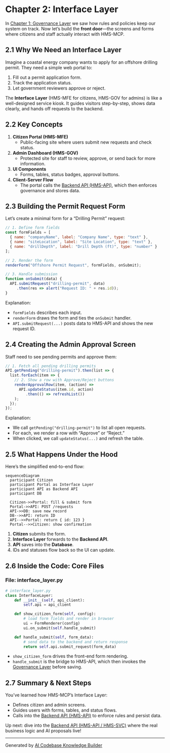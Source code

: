 # Chapter 2: Interface Layer

In [Chapter 1: Governance Layer](01_governance_layer_.md) we saw how rules and policies keep our system on track. Now let’s build the **front door**—the screens and forms where citizens and staff actually interact with HMS-MCP.

## 2.1 Why We Need an Interface Layer

Imagine a coastal energy company wants to apply for an offshore drilling permit. They need a simple web portal to:

1. Fill out a permit application form.  
2. Track the application status.  
3. Let government reviewers approve or reject.

The **Interface Layer** (HMS-MFE for citizens, HMS-GOV for admins) is like a well-designed service kiosk. It guides visitors step-by-step, shows data clearly, and hands off requests to the backend.

## 2.2 Key Concepts

1. **Citizen Portal (HMS-MFE)**  
   - Public-facing site where users submit new requests and check status.  
2. **Admin Dashboard (HMS-GOV)**  
   - Protected site for staff to review, approve, or send back for more information.  
3. **UI Components**  
   - Forms, tables, status badges, approval buttons.  
4. **Client-Server Flow**  
   - The portal calls the [Backend API (HMS-API)](03_backend_api__hms_api___hms_svc__.md), which then enforces governance and stores data.

## 2.3 Building the Permit Request Form

Let’s create a minimal form for a “Drilling Permit” request:

```javascript
// 1. Define form fields
const formFields = [
  { name: "companyName", label: "Company Name", type: "text" },
  { name: "siteLocation", label: "Site Location", type: "text" },
  { name: "drillDepth", label: "Drill Depth (ft)", type: "number" }
];

// 2. Render the form
renderForm("Offshore Permit Request", formFields, onSubmit);

// 3. Handle submission
function onSubmit(data) {
  API.submitRequest("drilling-permit", data)
     .then(res => alert("Request ID: " + res.id));
}
```

Explanation:  
- `formFields` describes each input.  
- `renderForm` draws the form and ties the `onSubmit` handler.  
- `API.submitRequest(...)` posts data to HMS-API and shows the new request ID.

## 2.4 Creating the Admin Approval Screen

Staff need to see pending permits and approve them:

```javascript
// 1. Fetch all pending drilling permits
API.getPending("drilling-permit").then(list => {
  list.forEach(item => {
    // 2. Show a row with Approve/Reject buttons
    renderApprovalRow(item, (action) =>
      API.updateStatus(item.id, action)
         .then(() => refreshList())
    );
  });
});
```

Explanation:  
- We call `getPending("drilling-permit")` to list all open requests.  
- For each, we render a row with “Approve” or “Reject.”  
- When clicked, we call `updateStatus(...)` and refresh the table.

## 2.5 What Happens Under the Hood

Here’s the simplified end-to-end flow:

```mermaid
sequenceDiagram
  participant Citizen
  participant Portal as Interface Layer
  participant API as Backend API
  participant DB

  Citizen->>Portal: fill & submit form
  Portal->>API: POST /requests
  API->>DB: save new record
  DB-->>API: return ID
  API-->>Portal: return { id: 123 }
  Portal-->>Citizen: show confirmation
```

1. **Citizen** submits the form.  
2. **Interface Layer** forwards to the **Backend API**.  
3. **API** saves into the **Database**.  
4. IDs and statuses flow back so the UI can update.

## 2.6 Inside the Code: Core Files

### File: interface_layer.py

```python
# interface_layer.py
class InterfaceLayer:
    def __init__(self, api_client):
        self.api = api_client

    def show_citizen_form(self, config):
        # load form fields and render in browser
        ui = FormRenderer(config)
        ui.on_submit(self.handle_submit)

    def handle_submit(self, form_data):
        # send data to the backend and return response
        return self.api.submit_request(form_data)
```

- `show_citizen_form` drives the front-end form rendering.  
- `handle_submit` is the bridge to HMS-API, which then invokes the [Governance Layer](01_governance_layer_.md) before saving.

## 2.7 Summary & Next Steps

You’ve learned how HMS-MCP’s Interface Layer:

- Defines citizen and admin screens.  
- Guides users with forms, tables, and status flows.  
- Calls into the [Backend API (HMS-API)](03_backend_api__hms_api___hms_svc__.md) to enforce rules and persist data.

Up next: dive into the [Backend API (HMS-API / HMS-SVC)](03_backend_api__hms_api___hms_svc__.md) where the real business logic and AI proposals live!

---

Generated by [AI Codebase Knowledge Builder](https://github.com/The-Pocket/Tutorial-Codebase-Knowledge)